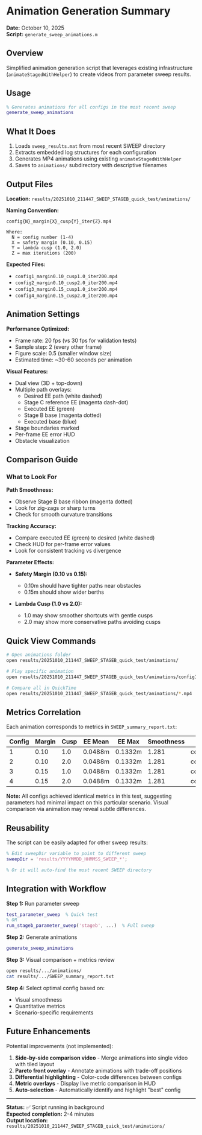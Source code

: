 # Animation Generation Summary

**Date:** October 10, 2025  
**Script:** `generate_sweep_animations.m`

## Overview

Simplified animation generation script that leverages existing infrastructure (`animateStagedWithHelper`) to create videos from parameter sweep results.

## Usage

```matlab
% Generates animations for all configs in the most recent sweep
generate_sweep_animations
```

## What It Does

1. Loads `sweep_results.mat` from most recent SWEEP directory
2. Extracts embedded log structures for each configuration
3. Generates MP4 animations using existing `animateStagedWithHelper`
4. Saves to `animations/` subdirectory with descriptive filenames

## Output Files

**Location:** `results/20251010_211447_SWEEP_STAGEB_quick_test/animations/`

**Naming Convention:**
```
config{N}_margin{X}_cusp{Y}_iter{Z}.mp4

Where:
  N = config number (1-4)
  X = safety margin (0.10, 0.15)
  Y = lambda cusp (1.0, 2.0)
  Z = max iterations (200)
```

**Expected Files:**
- `config1_margin0.10_cusp1.0_iter200.mp4`
- `config2_margin0.10_cusp2.0_iter200.mp4`
- `config3_margin0.15_cusp1.0_iter200.mp4`
- `config4_margin0.15_cusp2.0_iter200.mp4`

## Animation Settings

**Performance Optimized:**
- Frame rate: 20 fps (vs 30 fps for validation tests)
- Sample step: 2 (every other frame)
- Figure scale: 0.5 (smaller window size)
- Estimated time: ~30-60 seconds per animation

**Visual Features:**
- Dual view (3D + top-down)
- Multiple path overlays:
  - Desired EE path (white dashed)
  - Stage C reference EE (magenta dash-dot)
  - Executed EE (green)
  - Stage B base (magenta dotted)
  - Executed base (blue)
- Stage boundaries marked
- Per-frame EE error HUD
- Obstacle visualization

## Comparison Guide

### What to Look For

**Path Smoothness:**
- Observe Stage B base ribbon (magenta dotted)
- Look for zig-zags or sharp turns
- Check for smooth curvature transitions

**Tracking Accuracy:**
- Compare executed EE (green) to desired (white dashed)
- Check HUD for per-frame error values
- Look for consistent tracking vs divergence

**Parameter Effects:**
- **Safety Margin (0.10 vs 0.15):**
  - 0.10m should have tighter paths near obstacles
  - 0.15m should show wider berths
  
- **Lambda Cusp (1.0 vs 2.0):**
  - 1.0 may show smoother shortcuts with gentle cusps
  - 2.0 may show more conservative paths avoiding cusps

## Quick View Commands

```bash
# Open animations folder
open results/20251010_211447_SWEEP_STAGEB_quick_test/animations/

# Play specific animation
open results/20251010_211447_SWEEP_STAGEB_quick_test/animations/config1_margin0.10_cusp1.0_iter200.mp4

# Compare all in QuickTime
open results/20251010_211447_SWEEP_STAGEB_quick_test/animations/*.mp4
```

## Metrics Correlation

Each animation corresponds to metrics in `SWEEP_summary_report.txt`:

| Config | Margin | Cusp | EE Mean | EE Max | Smoothness | Animation |
|--------|--------|------|---------|--------|------------|-----------|
| 1 | 0.10 | 1.0 | 0.0488m | 0.1332m | 1.281 | config1_*.mp4 |
| 2 | 0.10 | 2.0 | 0.0488m | 0.1332m | 1.281 | config2_*.mp4 |
| 3 | 0.15 | 1.0 | 0.0488m | 0.1332m | 1.281 | config3_*.mp4 |
| 4 | 0.15 | 2.0 | 0.0488m | 0.1332m | 1.281 | config4_*.mp4 |

**Note:** All configs achieved identical metrics in this test, suggesting parameters had minimal impact on this particular scenario. Visual comparison via animation may reveal subtle differences.

## Reusability

The script can be easily adapted for other sweep results:

```matlab
% Edit sweepDir variable to point to different sweep
sweepDir = 'results/YYYYMMDD_HHMMSS_SWEEP_*';

% Or it will auto-find the most recent SWEEP directory
```

## Integration with Workflow

**Step 1:** Run parameter sweep
```matlab
test_parameter_sweep  % Quick test
% OR
run_stageb_parameter_sweep('stageb', ...)  % Full sweep
```

**Step 2:** Generate animations
```matlab
generate_sweep_animations
```

**Step 3:** Visual comparison + metrics review
```bash
open results/.../animations/
cat results/.../SWEEP_summary_report.txt
```

**Step 4:** Select optimal config based on:
- Visual smoothness
- Quantitative metrics
- Scenario-specific requirements

## Future Enhancements

Potential improvements (not implemented):

1. **Side-by-side comparison video** - Merge animations into single video with tiled layout
2. **Pareto front overlay** - Annotate animations with trade-off positions
3. **Differential highlighting** - Color-code differences between configs
4. **Metric overlays** - Display live metric comparison in HUD
5. **Auto-selection** - Automatically identify and highlight "best" config

---

**Status:** ✅ Script running in background  
**Expected completion:** 2-4 minutes  
**Output location:** `results/20251010_211447_SWEEP_STAGEB_quick_test/animations/`
